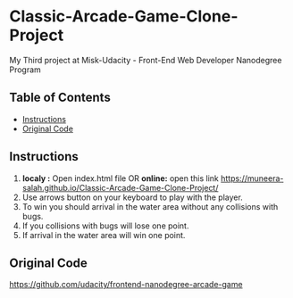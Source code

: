 # Classic-Arcade-Game-Clone-Project
My Third project at Misk-Udacity - Front-End Web Developer Nanodegree Program

## Table of Contents

- [Instructions](#instructions)
- [Original Code](#original-code)

## Instructions
1. **localy :** Open index.html file OR **online:** open this link https://muneera-salah.github.io/Classic-Arcade-Game-Clone-Project/
2. Use arrows button on your keyboard to play with the player.
3. To win you should arrival in the water area without any collisions with bugs.
4. If you collisions with bugs will lose one point.
5. If arrival in the water area will win one point.

## Original Code
https://github.com/udacity/frontend-nanodegree-arcade-game
